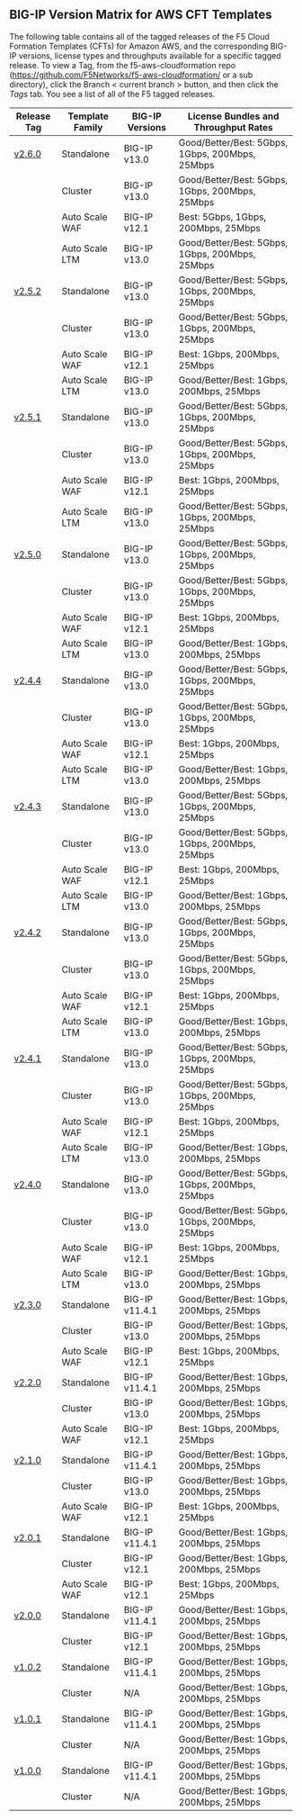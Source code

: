 ## BIG-IP Version Matrix for AWS CFT Templates
The following table contains all of the tagged releases of the F5 Cloud Formation Templates (CFTs) for Amazon AWS, and the corresponding BIG-IP versions, license types and throughputs available for a specific tagged release.  To view a Tag, from the f5-aws-cloudformation repo (https://github.com/F5Networks/f5-aws-cloudformation/ or a sub directory), click the Branch < current branch > button, and then click the *Tags* tab.  You see a list of all of the F5 tagged releases.

| Release Tag | Template Family | BIG-IP Versions | License Bundles and Throughput Rates |
| --- | --- | --- | --- |
| [v2.6.0](https://github.com/F5Networks/f5-aws-cloudformation/releases/tag/v2.6.0) | Standalone | BIG-IP v13.0 | Good/Better/Best: 5Gbps, 1Gbps, 200Mbps, 25Mbps
|  | Cluster | BIG-IP v13.0 | Good/Better/Best: 5Gbps, 1Gbps, 200Mbps, 25Mbps |
|  | Auto Scale WAF | BIG-IP v12.1 | Best: 5Gbps, 1Gbps, 200Mbps, 25Mbps |
|  | Auto Scale LTM | BIG-IP v13.0 | Good/Better/Best: 5Gbps, 1Gbps, 200Mbps, 25Mbps |
| [v2.5.2](https://github.com/F5Networks/f5-aws-cloudformation/releases/tag/v2.5.2) | Standalone | BIG-IP v13.0 | Good/Better/Best: 5Gbps, 1Gbps, 200Mbps, 25Mbps
|  | Cluster | BIG-IP v13.0 | Good/Better/Best: 5Gbps, 1Gbps, 200Mbps, 25Mbps |
|  | Auto Scale WAF | BIG-IP v12.1 | Best: 1Gbps, 200Mbps, 25Mbps |
|  | Auto Scale LTM | BIG-IP v13.0 | Good/Better/Best: 1Gbps, 200Mbps, 25Mbps |
| [v2.5.1](https://github.com/F5Networks/f5-aws-cloudformation/releases/tag/v2.5.1) | Standalone | BIG-IP v13.0 | Good/Better/Best: 5Gbps, 1Gbps, 200Mbps, 25Mbps
|  | Cluster | BIG-IP v13.0 | Good/Better/Best: 5Gbps, 1Gbps, 200Mbps, 25Mbps |
|  | Auto Scale WAF | BIG-IP v12.1 | Best: 1Gbps, 200Mbps, 25Mbps |
|  | Auto Scale LTM | BIG-IP v13.0 | Good/Better/Best: 5Gbps, 1Gbps, 200Mbps, 25Mbps |
| [v2.5.0](https://github.com/F5Networks/f5-aws-cloudformation/releases/tag/v2.5.0) | Standalone | BIG-IP v13.0 | Good/Better/Best: 5Gbps, 1Gbps, 200Mbps, 25Mbps
|  | Cluster | BIG-IP v13.0 | Good/Better/Best: 5Gbps, 1Gbps, 200Mbps, 25Mbps |
|  | Auto Scale WAF | BIG-IP v12.1 | Best: 1Gbps, 200Mbps, 25Mbps |
|  | Auto Scale LTM | BIG-IP v13.0 | Good/Better/Best: 1Gbps, 200Mbps, 25Mbps |
| [v2.4.4](https://github.com/F5Networks/f5-aws-cloudformation/releases/tag/v2.4.4) | Standalone | BIG-IP v13.0 | Good/Better/Best: 5Gbps, 1Gbps, 200Mbps, 25Mbps
|  | Cluster | BIG-IP v13.0 | Good/Better/Best: 5Gbps, 1Gbps, 200Mbps, 25Mbps |
|  | Auto Scale WAF | BIG-IP v12.1 | Best: 1Gbps, 200Mbps, 25Mbps |
|  | Auto Scale LTM | BIG-IP v13.0 | Good/Better/Best: 1Gbps, 200Mbps, 25Mbps |
| [v2.4.3](https://github.com/F5Networks/f5-aws-cloudformation/releases/tag/v2.4.3) | Standalone | BIG-IP v13.0 | Good/Better/Best: 5Gbps, 1Gbps, 200Mbps, 25Mbps
|  | Cluster | BIG-IP v13.0 | Good/Better/Best: 5Gbps, 1Gbps, 200Mbps, 25Mbps |
|  | Auto Scale WAF | BIG-IP v12.1 | Best: 1Gbps, 200Mbps, 25Mbps |
|  | Auto Scale LTM | BIG-IP v13.0 | Good/Better/Best: 1Gbps, 200Mbps, 25Mbps |
| [v2.4.2](https://github.com/F5Networks/f5-aws-cloudformation/releases/tag/v2.4.2) | Standalone | BIG-IP v13.0 | Good/Better/Best: 5Gbps, 1Gbps, 200Mbps, 25Mbps
|  | Cluster | BIG-IP v13.0 | Good/Better/Best: 5Gbps, 1Gbps, 200Mbps, 25Mbps |
|  | Auto Scale WAF | BIG-IP v12.1 | Best: 1Gbps, 200Mbps, 25Mbps |
|  | Auto Scale LTM | BIG-IP v13.0 | Good/Better/Best: 1Gbps, 200Mbps, 25Mbps |
| [v2.4.1](https://github.com/F5Networks/f5-aws-cloudformation/releases/tag/v2.4.1) | Standalone | BIG-IP v13.0 | Good/Better/Best: 5Gbps, 1Gbps, 200Mbps, 25Mbps
|  | Cluster | BIG-IP v13.0 | Good/Better/Best: 5Gbps, 1Gbps, 200Mbps, 25Mbps |
|  | Auto Scale WAF | BIG-IP v12.1 | Best: 1Gbps, 200Mbps, 25Mbps |
|  | Auto Scale LTM | BIG-IP v13.0 | Good/Better/Best: 1Gbps, 200Mbps, 25Mbps |
| [v2.4.0](https://github.com/F5Networks/f5-aws-cloudformation/releases/tag/v2.4.0) | Standalone | BIG-IP v13.0 | Good/Better/Best: 5Gbps, 1Gbps, 200Mbps, 25Mbps
|  | Cluster | BIG-IP v13.0 | Good/Better/Best: 5Gbps, 1Gbps, 200Mbps, 25Mbps |
|  | Auto Scale WAF | BIG-IP v12.1 | Best: 1Gbps, 200Mbps, 25Mbps |
|  | Auto Scale LTM | BIG-IP v13.0 | Good/Better/Best: 1Gbps, 200Mbps, 25Mbps |
| [v2.3.0](https://github.com/F5Networks/f5-aws-cloudformation/releases/tag/v2.3.0) | Standalone | BIG-IP v11.4.1 | Good/Better/Best: 1Gbps, 200Mbps, 25Mbps
|  | Cluster | BIG-IP v13.0 | Good/Better/Best: 1Gbps, 200Mbps, 25Mbps |
|  | Auto Scale WAF | BIG-IP v12.1 | Best: 1Gbps, 200Mbps, 25Mbps |
| [v2.2.0](https://github.com/F5Networks/f5-aws-cloudformation/releases/tag/v2.2.0) | Standalone | BIG-IP v11.4.1 | Good/Better/Best: 1Gbps, 200Mbps, 25Mbps
|  | Cluster | BIG-IP v13.0 | Good/Better/Best: 1Gbps, 200Mbps, 25Mbps |
|  | Auto Scale WAF | BIG-IP v12.1 | Best: 1Gbps, 200Mbps, 25Mbps |
| [v2.1.0](https://github.com/F5Networks/f5-aws-cloudformation/releases/tag/v2.1.0) | Standalone | BIG-IP v11.4.1 | Good/Better/Best: 1Gbps, 200Mbps, 25Mbps
|  | Cluster | BIG-IP v13.0 | Good/Better/Best: 1Gbps, 200Mbps, 25Mbps |
|  | Auto Scale WAF | BIG-IP v12.1 | Best: 1Gbps, 200Mbps, 25Mbps |
| [v2.0.1](https://github.com/F5Networks/f5-aws-cloudformation/releases/tag/v2.0.1) | Standalone | BIG-IP v11.4.1 | Good/Better/Best: 1Gbps, 200Mbps, 25Mbps
|  | Cluster | BIG-IP v12.1 | Good/Better/Best: 1Gbps, 200Mbps, 25Mbps |
|  | Auto Scale WAF | BIG-IP v12.1 | Best: 1Gbps, 200Mbps, 25Mbps |
| [v2.0.0](https://github.com/F5Networks/f5-aws-cloudformation/releases/tag/v2.0.0) | Standalone | BIG-IP v11.4.1 | Good/Better/Best: 1Gbps, 200Mbps, 25Mbps
|  | Cluster | BIG-IP v12.1 | Good/Better/Best: 1Gbps, 200Mbps, 25Mbps |
| [v1.0.2](https://github.com/F5Networks/f5-aws-cloudformation/releases/tag/v1.0.2) | Standalone | BIG-IP v11.4.1 | Good/Better/Best: 1Gbps, 200Mbps, 25Mbps
|  | Cluster | N/A | Good/Better/Best: 1Gbps, 200Mbps, 25Mbps |
| [v1.0.1](https://github.com/F5Networks/f5-aws-cloudformation/releases/tag/v1.0.1) | Standalone | BIG-IP v11.4.1 | Good/Better/Best: 1Gbps, 200Mbps, 25Mbps
|  | Cluster | N/A | Good/Better/Best: 1Gbps, 200Mbps, 25Mbps |
| [v1.0.0](https://github.com/F5Networks/f5-aws-cloudformation/releases/tag/v1.0.0) | Standalone | BIG-IP v11.4.1 | Good/Better/Best: 1Gbps, 200Mbps, 25Mbps
|  | Cluster | N/A | Good/Better/Best: 1Gbps, 200Mbps, 25Mbps |